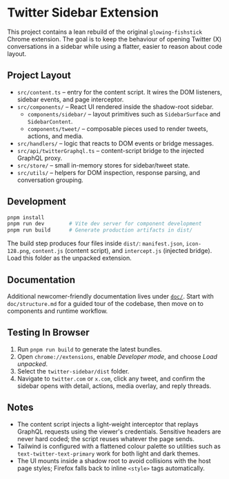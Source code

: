 # Twitter Sidebar Extension

This project contains a lean rebuild of the original `glowing-fishstick` Chrome extension. The goal is to keep the behaviour of opening Twitter (X) conversations in a sidebar while using a flatter, easier to reason about code layout.

## Project Layout

- `src/content.ts` – entry for the content script. It wires the DOM listeners, sidebar events, and page interceptor.
- `src/components/` – React UI rendered inside the shadow-root sidebar.
  - `components/sidebar/` – layout primitives such as `SidebarSurface` and `SidebarContent`.
  - `components/tweet/` – composable pieces used to render tweets, actions, and media.
- `src/handlers/` – logic that reacts to DOM events or bridge messages.
- `src/api/twitterGraphql.ts` – content-script bridge to the injected GraphQL proxy.
- `src/store/` – small in-memory stores for sidebar/tweet state.
- `src/utils/` – helpers for DOM inspection, response parsing, and conversation grouping.

## Development

```bash
pnpm install
pnpm run dev        # Vite dev server for component development
pnpm run build      # Generate production artifacts in dist/
```

The build step produces four files inside `dist/`: `manifest.json`, `icon-128.png`, `content.js` (content script), and `intercept.js` (injected bridge). Load this folder as the unpacked extension.

## Documentation

Additional newcomer-friendly documentation lives under [`doc/`](./doc/). Start with `doc/structure.md` for a guided tour of the codebase, then move on to components and runtime workflow.

## Testing In Browser

1. Run `pnpm run build` to generate the latest bundles.
2. Open `chrome://extensions`, enable *Developer mode*, and choose *Load unpacked*.
3. Select the `twitter-sidebar/dist` folder.
4. Navigate to `twitter.com` or `x.com`, click any tweet, and confirm the sidebar opens with detail, actions, media overlay, and reply threads.

## Notes

- The content script injects a light-weight interceptor that replays GraphQL requests using the viewer's credentials. Sensitive headers are never hard coded; the script reuses whatever the page sends.
- Tailwind is configured with a flattened colour palette so utilities such as `text-twitter-text-primary` work for both light and dark themes.
- The UI mounts inside a shadow root to avoid collisions with the host page styles; Firefox falls back to inline `<style>` tags automatically.
